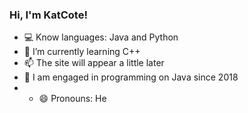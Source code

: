 ### Hi, I'm KatCote!
- 💻 Know languages: Java and Python
- 🌱 I’m currently learning C++
- 📫 The site will appear a little later
- 📖 I am engaged in programming on Java since 2018
- - 😄 Pronouns: He

<!--
**KatCote/KatCote** is a ✨ _special_ ✨ repository because its `README.md` (this file) appears on your GitHub profile.

Here are some ideas to get you started:

- 🔭 I’m currently working on ...
- 🌱 I’m currently learning ...
- 👯 I’m looking to collaborate on ...
- 🤔 I’m looking for help with ...
- 💬 Ask me about ...
- 📫 How to reach me: ...
- 😄 Pronouns: ...
- ⚡ Fun fact: ...
-->
